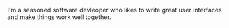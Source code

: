 I'm a seasoned software devleoper who likes to write great user interfaces and make things work well together.